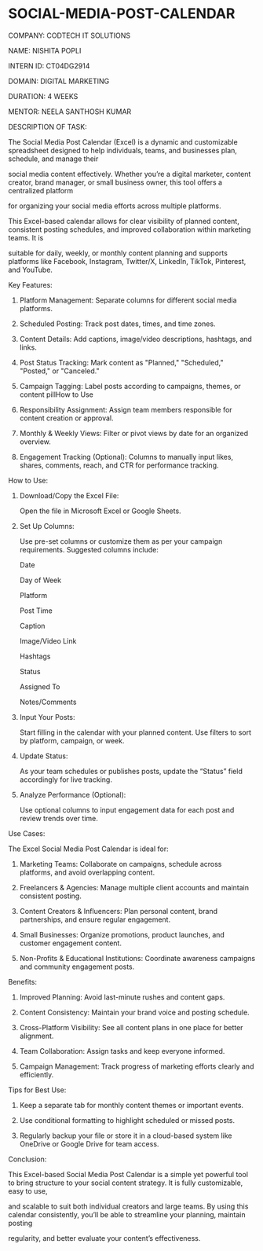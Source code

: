 # SOCIAL-MEDIA-POST-CALENDAR

COMPANY: CODTECH IT SOLUTIONS

NAME: NISHITA POPLI

INTERN ID: CT04DG2914

DOMAIN: DIGITAL MARKETING

DURATION: 4 WEEKS

MENTOR: NEELA SANTHOSH KUMAR

DESCRIPTION OF TASK:

The Social Media Post Calendar (Excel) is a dynamic and customizable spreadsheet designed to help individuals, teams, and businesses plan, schedule, and manage their 

social media content effectively. Whether you’re a digital marketer, content creator, brand manager, or small business owner, this tool offers a centralized platform 

for organizing your social media efforts across multiple platforms.

This Excel-based calendar allows for clear visibility of planned content, consistent posting schedules, and improved collaboration within marketing teams. It is 

suitable for daily, weekly, or monthly content planning and supports platforms like Facebook, Instagram, Twitter/X, LinkedIn, TikTok, Pinterest, and YouTube.

Key Features:

 1. Platform Management: Separate columns for different social media platforms.

 2. Scheduled Posting: Track post dates, times, and time zones.

 3. Content Details: Add captions, image/video descriptions, hashtags, and links.

 4. Post Status Tracking: Mark content as "Planned," "Scheduled," "Posted," or "Canceled."

 5. Campaign Tagging: Label posts according to campaigns, themes, or content pillHow to Use

 6. Responsibility Assignment: Assign team members responsible for content creation or approval.

 7. Monthly & Weekly Views: Filter or pivot views by date for an organized overview.

 8. Engagement Tracking (Optional): Columns to manually input likes, shares, comments, reach, and CTR for performance tracking.

 How to Use:
 
1. Download/Copy the Excel File:
   
   Open the file in Microsoft Excel or Google Sheets.

2. Set Up Columns:

   Use pre-set columns or customize them as per your campaign requirements. Suggested columns include:

   Date

   Day of Week

   Platform

   Post Time

   Caption

   Image/Video Link

   Hashtags

   Status

   Assigned To

   Notes/Comments

3. Input Your Posts:

   Start filling in the calendar with your planned content. Use filters to sort by platform, campaign, or week.

4. Update Status:

   As your team schedules or publishes posts, update the “Status” field accordingly for live tracking.

5. Analyze Performance (Optional):

   Use optional columns to input engagement data for each post and review trends over time.

Use Cases:

The Excel Social Media Post Calendar is ideal for:

1. Marketing Teams: Collaborate on campaigns, schedule across platforms, and avoid overlapping content.

2. Freelancers & Agencies: Manage multiple client accounts and maintain consistent posting.

3. Content Creators & Influencers: Plan personal content, brand partnerships, and ensure regular engagement.

4. Small Businesses: Organize promotions, product launches, and customer engagement content.

5. Non-Profits & Educational Institutions: Coordinate awareness campaigns and community engagement posts.
   
Benefits:

1. Improved Planning: Avoid last-minute rushes and content gaps.

2. Content Consistency: Maintain your brand voice and posting schedule.

3. Cross-Platform Visibility: See all content plans in one place for better alignment.

4. Team Collaboration: Assign tasks and keep everyone informed.

5. Campaign Management: Track progress of marketing efforts clearly and efficiently.
   
Tips for Best Use:

1. Keep a separate tab for monthly content themes or important events.

2. Use conditional formatting to highlight scheduled or missed posts.

3. Regularly backup your file or store it in a cloud-based system like OneDrive or Google Drive for team access.

Conclusion:

This Excel-based Social Media Post Calendar is a simple yet powerful tool to bring structure to your social content strategy. It is fully customizable, easy to use,

and scalable to suit both individual creators and large teams. By using this calendar consistently, you’ll be able to streamline your planning, maintain posting 

regularity, and better evaluate your content’s effectiveness.   

    

